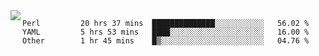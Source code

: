 

<a href="https://github.com/anuraghazra/github-readme-stats">
  <img align="left" src="https://github-readme-stats.vercel.app/api?username=kfly8&count_private=true&show_icons=true&theme=calm" />
</a>


<!--START_SECTION:waka-->

```text
Perl         20 hrs 37 mins  ██████████████░░░░░░░░░░░   56.02 %
YAML         5 hrs 53 mins   ████░░░░░░░░░░░░░░░░░░░░░   16.00 %
Other        1 hr 45 mins    █▒░░░░░░░░░░░░░░░░░░░░░░░   04.76 %
```

<!--END_SECTION:waka-->
